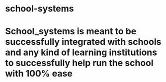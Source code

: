 # school-systems

# School_systems is meant to be successfully integrated with schools and any kind of learning institutions to successfully help run the school with 100% ease

